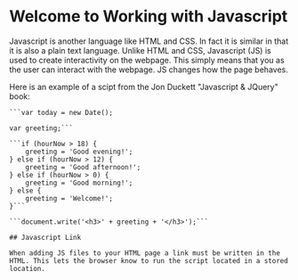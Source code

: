 # Welcome to Working with Javascript

Javascript is another language like HTML and CSS. In fact it is similar in that it is also a plain text language. Unlike HTML and CSS, Javascript (JS) is used to create interactivity on the webpage. This simply means that you as the user can interact with the webpage. JS changes how the page behaves. 

Here is an example of a scipt from the Jon Duckett "Javascript & JQuery" book:

    ```var today = new Date();
```var hourNow = today.getHours();
var greeting;```

```if (hourNow > 18) {
    greeting = 'Good evening!';
} else if (hourNow > 12) {
    greeting = 'Good afternoon!';
} else if (hourNow > 0) {
    greeting = 'Good morning!';
} else {
    greeting = 'Welcome!';
}```

```document.write('<h3>' + greeting + '</h3>');```

## Javascript Link

When adding JS files to your HTML page a link must be written in the HTML. This lets the browser know to run the script located in a stored location.